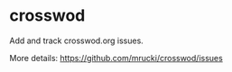 # crosswod

Add and track crosswod.org issues.

More details: https://github.com/mrucki/crosswod/issues
